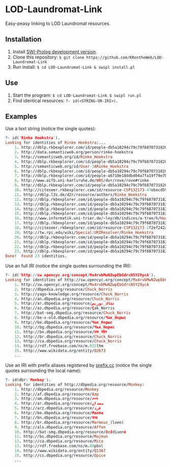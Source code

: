 # LOD-Laundromat-Link

Easy-peasy linking to LOD Laundromat resources.



## Installation

  1. Install [SWI-Prolog development version](http://www.swi-prolog.org/download/devel).
  2. Clone this repository: `$ git clone https://github.com/KRontheWeb/LOD-Laundromat-Link`
  3. Run install: `$ cd LOD-Laundromat-Link & swipl install.pl`



## Use

  1. Start the program: `$ cd LOD-Laundromat-Link $ swipl run.pl`
  2. Find identical resources: `?- id(<STRING-OR-IRI>).`



## Examples

Use a text string (notice the single quotes):

```prolog
?- id('Rinke Hoekstra').
Looking for identities of Rinke Hoekstra:...
    1. http://dblp.rkbexplorer.com/id/people-db5a10294c79c79f6870731820ebb7e7-9d6c108e488decca14ac7b404d1a3e39
    2. http://data.semanticweb.org/person/rinke-hoekstra
    3. http://semanticweb.org/id/Rinke_Hoekstra
    4. http://dblp.rkbexplorer.com/id/people-db5a10294c79c79f6870731820ebb7e7-4aa19a1b82cfc66024940a9ae071209d
    5. http://semanticweb.org/id/User-3ARinke_Hoekstra
    6. http://dblp.rkbexplorer.com/id/people-db5a10294c79c79f6870731820ebb7e7-06854d55c75a58dc7510163a6554a449
    7. http://dblp.rkbexplorer.com/id/people-a6710e18ddbd04a7fa19f79e7bf0f93d-2673982f1f95d42f7ca900b61c8974ef
    8. http://www.aifb.uni-karlsruhe.de/WBS/dvr/rove/rove#rinke
    9. http://dblp.rkbexplorer.com/id/people-db5a10294c79c79f6870731820ebb7e7-1791148db44651ee7b6a9475b0b53a80
    10. http://citeseer.rkbexplorer.com/id/resource-CSP132173-47ebecd590ec084fb5c07af2162b9f61
    11. http://dblp.l3s.de/d2r/resource/authors/Rinke_Hoekstra
    12. http://dblp.rkbexplorer.com/id/people-db5a10294c79c79f6870731820ebb7e7-953169b7ca590395dcbafd67c86e6f5b
    13. http://dblp.rkbexplorer.com/id/people-db5a10294c79c79f6870731820ebb7e7-96eaa0d8176876d46a62e0b9288bf836
    14. http://dblp.rkbexplorer.com/id/people-db5a10294c79c79f6870731820ebb7e7-dec32a95d661a1e3a33f2c0386b719bb
    15. http://dblp.rkbexplorer.com/id/people-db5a10294c79c79f6870731820ebb7e7-11c6e2e1e1d183e3d0cd1c954a910883
    16. http://www.informatik.uni-trier.de/~ley/db/indices/a-tree/h/Hoekstra:Rinke.html
    17. http://dblp.rkbexplorer.com/id/people-db5a10294c79c79f6870731820ebb7e7-dd2782cfcad1265dd8968cb5767c557e
    18. http://citeseer.rkbexplorer.com/id/resource-CSP132173-2f2ef242a224d307501497594500df2e
    19. http://tw.rpi.edu/wiki/Special:URIResolver/Rinke_Hoekstra
    20. http://dblp.rkbexplorer.com/id/people-db5a10294c79c79f6870731820ebb7e7-45cdf7e7ee54a156e27b2979006f89d6
    21. http://dblp.rkbexplorer.com/id/people-db5a10294c79c79f6870731820ebb7e7-6940cd6d3668e956e7cb4dea240854e9
    22. http://dblp.rkbexplorer.com/id/people-db5a10294c79c79f6870731820ebb7e7-0355880db6f902f623cdd9ad5f17951c
    23. http://dblp.rkbexplorer.com/id/people-db5a10294c79c79f6870731820ebb7e7-b3dad58a4f4a43640dc2c61f81e2d02e
Done!  Found 23 identities.
```


Use an full IRI (notice the single quotes surrounding the IRI):

```prolog
?- id('http://sw.opencyc.org/concept/Mx4rvbMwNZwpEbGdrcN5Y29ycA').
Looking for identities of http://sw.opencyc.org/concept/Mx4rvbMwNZwpEbGdrcN5Y29ycA:
    1. http://sw.opencyc.org/concept/Mx4rvbMwNZwpEbGdrcN5Y29ycA
    2. http://dbpedia.org/resource/Chuck_Norris
    3. http://yago-knowledge.org/resource/Chuck_Norris
    4. http://an.dbpedia.org/resource/Chuck_Norris
    5. http://ar.dbpedia.org/resource/تشاك_نوريس
    6. http://az.dbpedia.org/resource/Çak_Norris
    7. http://bat-smg.dbpedia.org/resource/Chuck_Norris
    8. http://be-x-old.dbpedia.org/resource/Чак_Норыс
    9. http://be.dbpedia.org/resource/Чак_Норыс
    10. http://bg.dbpedia.org/resource/Чък_Норис
    11. http://bn.dbpedia.org/resource/চাক_নরিস
    12. http://br.dbpedia.org/resource/Chuck_Norris
    13. http://ca.dbpedia.org/resource/Chuck_Norris
    14. http://rdf.freebase.com/ns/m.015lhm
    15. http://www.wikidata.org/entity/Q2673
	...
```


Use an IRI with prefix aliases registered by [prefix.cc](http://prefix.cc)
(notice the single quotes surrounding the local name):

```prolog
?- id(dbr:'Monkey').
Looking for identities of http://dbpedia.org/resource/Monkey:
    1. http://dbpedia.org/resource/Monkey
    2. http://af.dbpedia.org/resource/Aap
    3. http://am.dbpedia.org/resource/ጦጣ
    4. http://ar.dbpedia.org/resource/سعدان
    5. http://arz.dbpedia.org/resource/قرد
    6. http://be.dbpedia.org/resource/Малпа
    7. http://bn.dbpedia.org/resource/বানর
    8. http://br.dbpedia.org/resource/Marmouz_(loen)
    9. http://als.dbpedia.org/resource/Affen
    10. http://bat-smg.dbpedia.org/resource/Beždiuonė
    11. http://bs.dbpedia.org/resource/Majmun
    12. http://ca.dbpedia.org/resource/Mico
    13. http://rdf.freebase.com/ns/m.08pbxl
    14. http://www.wikidata.org/entity/Q1367
    15. http://cs.dbpedia.org/resource/Opice
	...
```
